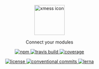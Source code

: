 <p align="center">
    <a href="https://ciklum-digital.github.io/xmess/"> 
        <img width="96" src="https://ciklum-digital.github.io/xmess/assets/images/icon.svg" alt="xmess icon">
    </a>    
</p>

<p align="center">Connect your modules</h3>

<p align="center">
  <a href="https://www.npmjs.com/package/xmess">
    <img src="https://img.shields.io/npm/v/xmess.svg?style=flat" alt="npm" />
  </a>
  <a href="https://travis-ci.com/ciklum-digital/xmess">
    <img src="https://img.shields.io/travis/ciklum-digital/xmess/master.svg" alt="travis build" />
  </a>
  <a href='https://coveralls.io/github/ciklum-digital/xmess?branch=master'>
    <img src='https://coveralls.io/repos/github/ciklum-digital/xmess/badge.svg?branch=master' alt="coverage" />
  </a>
</p>

<p align="center">
  <a href="https://www.npmjs.com/package/xmess">
    <img src="https://img.shields.io/npm/l/xmess.svg?style=flat" alt="license" />
  </a>
  <a href="https://conventionalcommits.org">
    <img src="https://img.shields.io/badge/Conventional%20Commits-1.0.0-yellow.svg?style=flat" alt="conventional commits" />
  </a>
  <a href="https://lerna.js.org/">
    <img src="https://img.shields.io/badge/maintained%20with-lerna-cc00ff.svg?style=flat" alt="lerna" />
  </a>
</p>
